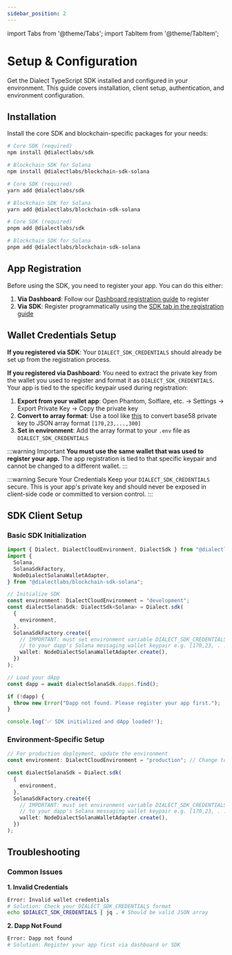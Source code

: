```yaml
---
sidebar_position: 2
---
```


import Tabs from '@theme/Tabs';
import TabItem from '@theme/TabItem';

# Setup & Configuration

Get the Dialect TypeScript SDK installed and configured in your environment. This guide covers installation, client setup, authentication, and environment configuration.

## Installation

Install the core SDK and blockchain-specific packages for your needs:

<Tabs>
<TabItem value="npm" label="npm">

```bash
# Core SDK (required)
npm install @dialectlabs/sdk

# Blockchain SDK for Solana
npm install @dialectlabs/blockchain-sdk-solana
```

</TabItem>
<TabItem value="yarn" label="yarn">

```bash
# Core SDK (required)
yarn add @dialectlabs/sdk

# Blockchain SDK for Solana
yarn add @dialectlabs/blockchain-sdk-solana
```

</TabItem>
<TabItem value="pnpm" label="pnpm">

```bash
# Core SDK (required)
pnpm add @dialectlabs/sdk

# Blockchain SDK for Solana
pnpm add @dialectlabs/blockchain-sdk-solana
```

</TabItem>
</Tabs>

## App Registration

Before using the SDK, you need to register your app. You can do this either:

1. **Via Dashboard**: Follow our [Dashboard registration guide](../../setup/register-app.md) to register
2. **Via SDK**: Register programmatically using the [SDK tab in the registration guide](../../setup/register-app.md#sdk)

## Wallet Credentials Setup

**If you registered via SDK**: Your `DIALECT_SDK_CREDENTIALS` should already be set up from the registration process.

**If you registered via Dashboard**: You need to extract the private key from the wallet you used to register and format it as `DIALECT_SDK_CREDENTIALS`. Your app is tied to the specific keypair used during registration:

1. **Export from your wallet app**: Open Phantom, Solflare, etc. → Settings → Export Private Key → Copy the private key
2. **Convert to array format**: Use a tool like [this](https://www.npmjs.com/package/@solana/web3.js) to convert base58 private key to JSON array format `[170,23,...,300]`
3. **Set in environment**: Add the array format to your `.env` file as `DIALECT_SDK_CREDENTIALS`

:::warning Important
**You must use the same wallet that was used to register your app.** The app registration is tied to that specific keypair and cannot be changed to a different wallet.
:::

:::warning Secure Your Credentials
Keep your `DIALECT_SDK_CREDENTIALS` secure. This is your app's private key and should never be exposed in client-side code or committed to version control.
:::

## SDK Client Setup

### Basic SDK Initialization

```typescript
import { Dialect, DialectCloudEnvironment, DialectSdk } from "@dialectlabs/sdk";
import {
  Solana,
  SolanaSdkFactory,
  NodeDialectSolanaWalletAdapter,
} from "@dialectlabs/blockchain-sdk-solana";

// Initialize SDK
const environment: DialectCloudEnvironment = "development";
const dialectSolanaSdk: DialectSdk<Solana> = Dialect.sdk(
  {
    environment,
  },
  SolanaSdkFactory.create({
    // IMPORTANT: must set environment variable DIALECT_SDK_CREDENTIALS
    // to your dapp's Solana messaging wallet keypair e.g. [170,23, . . . ,300]
    wallet: NodeDialectSolanaWalletAdapter.create(),
  })
);

// Load your dApp
const dapp = await dialectSolanaSdk.dapps.find();

if (!dapp) {
  throw new Error("Dapp not found. Please register your app first.");
}

console.log('✅ SDK initialized and dApp loaded!');
```
<!-- 
### Creating a Reusable Client

To avoid confusion between `sdk` and `dapp` throughout your app, create a dedicated client file:

```typescript title="lib/dialectClient.ts"
import { Dialect, DialectCloudEnvironment, DialectSdk } from "@dialectlabs/sdk";
import {
  Solana,
  SolanaSdkFactory,
  NodeDialectSolanaWalletAdapter,
} from "@dialectlabs/blockchain-sdk-solana";

class DialectClient {
  private static instance: DialectClient;
  private dialectSolanaSdk: DialectSdk<Solana>;
  private dapp: any;
  private initialized = false;

  private constructor() {
    const environment: DialectCloudEnvironment = "development";
    
    this.dialectSolanaSdk = Dialect.sdk(
      {
        environment,
      },
      SolanaSdkFactory.create({
        // IMPORTANT: must set environment variable DIALECT_SDK_CREDENTIALS
        // to your dapp's Solana messaging wallet keypair e.g. [170,23, . . . ,300]
        wallet: NodeDialectSolanaWalletAdapter.create(),
      })
    );
  }

  static getInstance(): DialectClient {
    if (!DialectClient.instance) {
      DialectClient.instance = new DialectClient();
    }
    return DialectClient.instance;
  }

  async initialize() {
    if (this.initialized) return;
    
    try {
      this.dapp = await this.dialectSolanaSdk.dapps.find();
      
      if (!this.dapp) {
        throw new Error("Dapp not found. Please register your app first.");
      }
      
      this.initialized = true;
      console.log('✅ Dialect client initialized:', this.dapp.name);
    } catch (error) {
      console.error('Failed to initialize Dialect client:', error);
      throw error;
    }
  }

  getDapp() {
    if (!this.initialized || !this.dapp) {
      throw new Error('Dialect client not initialized. Call initialize() first.');
    }
    return this.dapp;
  }

  getSdk() {
    return this.dialectSolanaSdk;
  }
}

export default DialectClient;
```

### Using the Client

```typescript title="services/notificationService.ts"
import DialectClient from '../lib/dialectClient';

class NotificationService {
  private dialectClient: DialectClient;

  constructor() {
    this.dialectClient = DialectClient.getInstance();
  }

  async initialize() {
    await this.dialectClient.initialize();
  }

  async sendWelcomeMessage(userWallet: string) {
    const dapp = this.dialectClient.getDapp();
    
    await dapp.messages.send({
      title: "Welcome! 🎉",
      message: "Thanks for joining our platform!",
      recipient: userWallet,
    });
  }
}

export default NotificationService;
``` -->


### Environment-Specific Setup

```typescript
// For production deployment, update the environment
const environment: DialectCloudEnvironment = "production"; // Change to "development" for testing

const dialectSolanaSdk = Dialect.sdk(
  {
    environment,
  },
  SolanaSdkFactory.create({
    // IMPORTANT: must set environment variable DIALECT_SDK_CREDENTIALS
    // to your dapp's Solana messaging wallet keypair e.g. [170,23, . . . ,300]
    wallet: NodeDialectSolanaWalletAdapter.create(),
  })
);
```

## Troubleshooting

### Common Issues

**1. Invalid Credentials**
```bash
Error: Invalid wallet credentials
# Solution: Check your DIALECT_SDK_CREDENTIALS format
echo $DIALECT_SDK_CREDENTIALS | jq . # Should be valid JSON array
```

**2. Dapp Not Found**
```bash
Error: Dapp not found
# Solution: Register your app first via dashboard or SDK
```